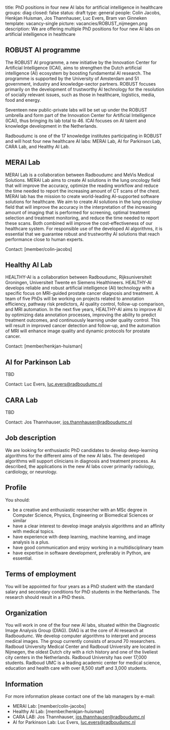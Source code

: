 title: PhD positions in four new AI labs for artificial intelligence in healthcare
groups: diag
closed: false
status: draft
type: general 
people: Colin Jacobs, Henkjan Huisman, Jos Thannhauser, Luc Evers, Bram van Ginneken
template: vacancy-single
picture: vacancies/ROBUST_nijmegen.png
description: We are offering multiple PhD positions for four new AI labs on artificial intelligence in healthcare

## ROBUST AI programme
The ROBUST AI programme, a new initiative by the Innovation Center for Artificial Intelligence (ICAI), aims to strengthen the Dutch artificial intelligence (AI) ecosystem by boosting fundamental AI research. The programme is supported by the University of Amsterdam and 51 government, industry and knowledge-sector partners. ROBUST focuses primarily on the development of trustworthy AI technology for the resolution of socially relevant issues, such as those in healthcare, logistics, media, food and energy.

Seventeen new public-private labs will be set up under the ROBUST umbrella and form part of the Innovation Center for Artificial Intelligence (ICAI), thus bringing its lab total to 46. ICAI focuses on AI talent and knowledge development in the Netherlands.

Radboudumc is one of the 17 knowledge institutes participating in ROBUST and will host four new healthcare AI labs: MERAI Lab, AI for Parkinson Lab, CARA Lab, and Healthy AI Lab.

## MERAI Lab
MERAI Lab is a collaboration between Radboudumc and MeVis Medical Solutions. MERAI Lab aims to create AI solutions in the lung oncology field that will improve the accuracy, optimize the reading workflow and reduce the time needed to report the increasing amount of CT scans of the chest.
MERAI lab has the mission to create world-leading AI-supported software solutions for healthcare.  We aim to create AI solutions in the lung oncology field that will improve the accuracy in the interpretation of the increasing amount of imaging that is performed for screening, optimal treatment selection and treatment monitoring, and reduce the time needed to report these scans. Both combined will improve the cost-effectiveness of our healthcare system. For responsible use of the developed AI algorithms, it is essential that we guarantee robust and trustworthy AI solutions that reach performance close to human experts.

Contact: [member/colin-jacobs]

## Healthy AI Lab
HEALTHY-AI is a collaboration between Radboudumc, Rijksuniversiteit Groningen, Universiteit Twente en Siemens Healthineers. HEALTHY-AI develops reliable and robust artificial intelligence (AI) technology with a specific focus on MRI-guided prostate cancer diagnosis and treatment. A team of five PhDs will be working on projects related to annotation efficiency, pathway risk predictors, AI quality control, follow-up comparison, and MRI automation. In the next five years, HEALTHY-AI aims to improve AI by optimizing data annotation processes, improving the ability to predict treatment outcomes, and continuously learning under quality control. This will result in improved cancer detection and follow-up, and the automation of MRI will enhance image quality and dynamic protocols for prostate cancer.

Contact: [member/henkjan-huisman]

## AI for Parkinson Lab
TBD

Contact: Luc Evers, luc.evers@radboudumc.nl

## CARA Lab
TBD

Contact: Jos Thannhauser, jos.thannhauser@radboudumc.nl


## Job description
We are looking for enthusiastic PhD candidates to develop deep-learning algorithms for the different aims of the new AI labs. The developed algorithms will support clinicians in diagnosis and treatment process. As described, the applications in the new AI labs cover primarily radiology, cardiology, or neurology.

## Profile
You should:

* be a creative and enthusiastic researcher with an MSc degree in Computer Science, Physics, Engineering or Biomedical Sciences or similar
* have a clear interest to develop image analysis algorithms and an affinity with medical topics. 
* have experience with deep learning, machine learning, and image analysis is a plus. 
* have good communication and enjoy working in a multidisciplinary team
* have expertise in software development, preferably in Python, are essential.

## Terms of employment
You will be appointed for four years as a PhD student with the standard salary and secondary conditions for PhD students in the Netherlands. The research should result in a PhD thesis.

## Organization
You will work in one of the four new AI labs, situated within the Diagnostic Image Analysis Group (DIAG). DIAG is at the core of AI research at Radboudumc. We develop computer algorithms to interpret and process medical images. The group currently consists of around 70 researchers. Radboud University Medical Center and Radboud University are located in Nijmegen, the oldest Dutch city with a rich history and one of the liveliest city centers in the Netherlands. Radboud University has over 17,000 students. Radboud UMC is a leading academic center for medical science, education and health care with over 8,500 staff and 3,000 students.

## Information
For more information please contact one of the lab managers by e-mail:

* MERAI Lab: [member/colin-jacobs]
* Healthy AI Lab: [member/henkjan-huisman]
* CARA LAB: Jos Thannhauser, jos.thannhauser@radboudumc.nl
* AI for Parkinson Lab: Luc Evers, luc.evers@radboudumc.nl

